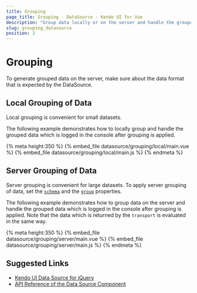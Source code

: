 ```yaml
---
title: Grouping
page_title: Grouping - DataSource - Kendo UI for Vue
description: "Group data locally or on the server and handle the grouped data when working with the Kendo UI DataSource wrapper for Vue."
slug: grouping_datasource
position: 2
---
```


# Grouping

To generate grouped data on the server, make sure about the data format that is expected by the DataSource.

## Local Grouping of Data

Local grouping is convenient for small datasets.

The following example demonstrates how to locally group and handle the grouped data which is logged in the console after grouping is applied.  

{% meta height:350 %}
{% embed_file datasource/grouping/local/main.vue %}
{% embed_file datasource/grouping/local/main.js %}
{% endmeta %}

## Server Grouping of Data

Server grouping is convenient for large datasets. To apply server grouping of data, set the [`schema`](https://docs.telerik.com/kendo-ui/api/javascript/data/datasource#configuration-schema) and the [`group`](https://docs.telerik.com/kendo-ui/api/javascript/data/datasource#configuration-group) properties.

The following example demonstrates how to group data on the server and handle the grouped data which is logged in the console after grouping is applied. Note that the data which is returned by the `transport` is evaluated in the same way.

{% meta height:350 %}
{% embed_file datasource/grouping/server/main.vue %}
{% embed_file datasource/grouping/server/main.js %}
{% endmeta %}

## Suggested Links

* [Kendo UI Data Source for jQuery](https://docs.telerik.com/kendo-ui/framework/datasource/overview)
* [API Reference of the Data Source Component](https://docs.telerik.com/kendo-ui/api/javascript/data/datasource)
